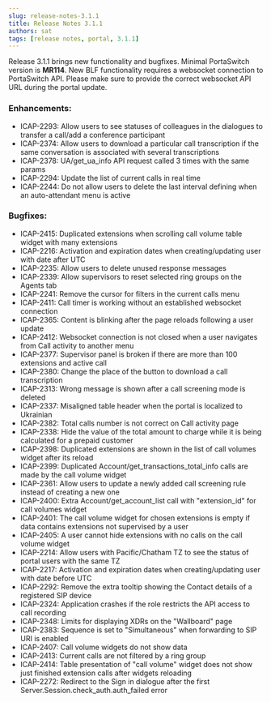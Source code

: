 ```yaml
---
slug: release-notes-3.1.1
title: Release Notes 3.1.1
authors: sat
tags: [release notes, portal, 3.1.1]
---
```


Release 3.1.1 brings new functionality and bugfixes. 
Minimal PortaSwitch version is **MR114**. New BLF functionality requires a websocket connection to PortaSwitch API. Please make sure to provide the correct websocket API URL during the portal update.

### Enhancements:
- ICAP-2293: Allow users to see statuses of colleagues in the dialogues to transfer a call/add a conference participant
- ICAP-2374: Allow users to download a particular call transcription if the same conversation is associated with several transcriptions
- ICAP-2378: UA/get_ua_info API request called 3 times with the same params
- ICAP-2294: Update the list of current calls in real time
- ICAP-2244: Do not allow users to delete the last interval defining when an auto-attendant menu is active
<!--truncate-->

### Bugfixes:
- ICAP-2415: Duplicated extensions when scrolling call volume table widget with many extensions
- ICAP-2216: Activation and expiration dates when creating/updating user with date after UTC
- ICAP-2235: Allow users to delete unused response messages
- ICAP-2339: Allow supervisors to reset selected ring groups on the Agents tab
- ICAP-2241: Remove the cursor for filters in the current calls menu
- ICAP-2411: Call timer is working without an established websocket connection
- ICAP-2365: Content is blinking after the page reloads following a user update
- ICAP-2412: Websocket connection is not closed when a user navigates from Call activity to another menu
- ICAP-2377: Supervisor panel is broken if there are more than 100 extensions and active call
- ICAP-2380: Change the place of the button to download a call transcription
- ICAP-2313: Wrong message is shown after a call screening mode is deleted
- ICAP-2337: Misaligned table header when the portal is localized to Ukrainian
- ICAP-2382: Total calls number is not correct on Call activity page
- ICAP-2338: Hide the value of the total amount to charge while it is being calculated for a prepaid customer
- ICAP-2398: Duplicated extensions are shown in the list of call volumes widget after its reload
- ICAP-2399: Duplicated Account/get_transactions_total_info calls are made by the call volume widget
- ICAP-2361: Allow users to update a newly added call screening rule  instead of creating a new one
- ICAP-2400: Extra Account/get_account_list call with "extension_id" for call volumes widget
- ICAP-2401: The call volume widget for chosen extensions is empty if data contains extensions not supervised by a user
- ICAP-2405: A user cannot hide extensions with no calls on the call volume widget
- ICAP-2214: Allow users with Pacific/Chatham TZ to see the status of portal users with the same TZ
- ICAP-2217: Activation and expiration dates when creating/updating user with date before UTC
- ICAP-2292: Remove the extra tooltip showing the Contact details of a registered SIP device
- ICAP-2324: Application crashes if the role restricts the API access to call recording
- ICAP-2348: Limits for displaying XDRs on the "Wallboard" page
- ICAP-2383: Sequence is set to "Simultaneous" when forwarding to SIP URI is enabled
- ICAP-2407: Call volume widgets do not show data
- ICAP-2413: Current calls are not filtered by a ring group
- ICAP-2414: Table presentation of "call volume" widget does not show just finished extension calls after widgets reloading
- ICAP-2272: Redirect to the Sign in dialogue after the first Server.Session.check_auth.auth_failed error